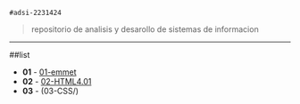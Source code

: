     #adsi-2231424
>repositorio de analisis y desarollo de sistemas de informacion
---

##list

- **01** - [01-emmet](01-emmet)
- **02** - [02-HTML4.01](02-html2.01)
- **03** - (03-CSS/)  
